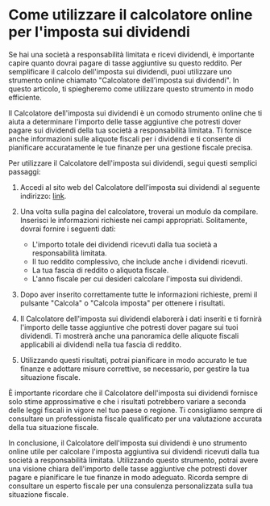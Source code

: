 Come utilizzare il calcolatore online per l'imposta sui dividendi
=================================================================

Se hai una società a responsabilità limitata e ricevi dividendi, è importante capire quanto dovrai pagare di tasse aggiuntive su questo reddito. Per semplificare il calcolo dell'imposta sui dividendi, puoi utilizzare uno strumento online chiamato "Calcolatore dell'imposta sui dividendi". In questo articolo, ti spiegheremo come utilizzare questo strumento in modo efficiente.

Il Calcolatore dell'imposta sui dividendi è un comodo strumento online che ti aiuta a determinare l'importo delle tasse aggiuntive che potresti dover pagare sui dividendi della tua società a responsabilità limitata. Ti fornisce anche informazioni sulle aliquote fiscali per i dividendi e ti consente di pianificare accuratamente le tue finanze per una gestione fiscale precisa.

Per utilizzare il Calcolatore dell'imposta sui dividendi, segui questi semplici passaggi:

1. Accedi al sito web del Calcolatore dell'imposta sui dividendi al seguente indirizzo: [link](https://www.onlinecalculatorsfree.com/it/financial/dividend-tax-calculator.html).
2. Una volta sulla pagina del calcolatore, troverai un modulo da compilare. Inserisci le informazioni richieste nei campi appropriati. Solitamente, dovrai fornire i seguenti dati:
    
    
    - L'importo totale dei dividendi ricevuti dalla tua società a responsabilità limitata.
    - Il tuo reddito complessivo, che include anche i dividendi ricevuti.
    - La tua fascia di reddito o aliquota fiscale.
    - L'anno fiscale per cui desideri calcolare l'imposta sui dividendi.
3. Dopo aver inserito correttamente tutte le informazioni richieste, premi il pulsante "Calcola" o "Calcola imposta" per ottenere i risultati.
4. Il Calcolatore dell'imposta sui dividendi elaborerà i dati inseriti e ti fornirà l'importo delle tasse aggiuntive che potresti dover pagare sui tuoi dividendi. Ti mostrerà anche una panoramica delle aliquote fiscali applicabili ai dividendi nella tua fascia di reddito.
5. Utilizzando questi risultati, potrai pianificare in modo accurato le tue finanze e adottare misure correttive, se necessario, per gestire la tua situazione fiscale.

È importante ricordare che il Calcolatore dell'imposta sui dividendi fornisce solo stime approssimative e che i risultati potrebbero variare a seconda delle leggi fiscali in vigore nel tuo paese o regione. Ti consigliamo sempre di consultare un professionista fiscale qualificato per una valutazione accurata della tua situazione fiscale.

In conclusione, il Calcolatore dell'imposta sui dividendi è uno strumento online utile per calcolare l'imposta aggiuntiva sui dividendi ricevuti dalla tua società a responsabilità limitata. Utilizzando questo strumento, potrai avere una visione chiara dell'importo delle tasse aggiuntive che potresti dover pagare e pianificare le tue finanze in modo adeguato. Ricorda sempre di consultare un esperto fiscale per una consulenza personalizzata sulla tua situazione fiscale.